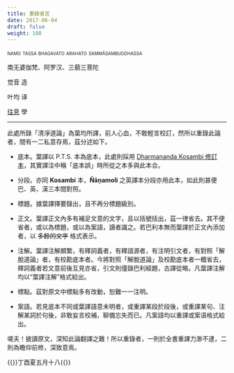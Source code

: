 ```yaml
---
title: 重錄者言
date: 2017-06-04
draft: false
weight: 100
---
```


<div class="text-center">
    <p style="font-variant: small-caps;">namo tassa bhagavato arahato sammāsambuddhassa</p>
    <p>南无婆伽梵、阿罗汉、三藐三菩陀</p>
    <p>觉音 造</p>
    <p>叶均 译</p>
    <p><a href="/">往見</a> 學</p>
</div>

---

此處所錄「清淨道論」為葉均所譯，前人心血，不敢輕言校訂，然所以重錄此論者，間有一二私意存焉，茲分述如下。

- 底本。葉譯以 P.T.S. 本為底本，此處則採用 [Dharmananda Kosambi 修訂本](/posts/preface-zh/)，其實譯注中稱「底本誤」時所從之本多與此本合。

- 分段。亦同 __Kosambi__ 本，__Ñāṇamoli__ 之英譯本分段亦用此本，如此則甚便巴、英、漢三本間對照。

- 標題。據葉譯擇要錄出，且不再分標題級別。

- 正文。葉譯正文內多有補足文意的文字，且以括號括出，茲一律省去。其不便省者，或以為標題，或以為案語，讀者識之。若巴利本無而葉譯於正文內添加者，以 ~~多餘的文字~~ 格式表示。

- 注解。葉譯注解頗繁，有釋詞義者，有釋語源者，有注明引文者，有對照「解脫道論」者，有校勘底本者。今將對照「解脫道論」及校勘底本者一概省去，釋詞義者若文意前後互見亦省，引文則僅錄巴利經題，古譯從略。凡葉譯注解均以<q>葉譯注解</q>格式給出。

- 標點。茲對原文中標點多有改動，恕難一一注明。

- 案語。若見底本不同或葉譯語意未明者，或重譯某段於段後，或重譯某句、注解某詞於句後，非敢妄言校補，聊備忘失而已。凡案語均以<span class="box">重譯或案语</span>格式給出。

嗟夫！披讀原文，深知此論翻譯之難！所以重錄者，一則於全書重譯力渺不逮，二則為瞻仰前修，深致意焉。

{{<sign>}}丁酉夏五月十八{{</sign>}}